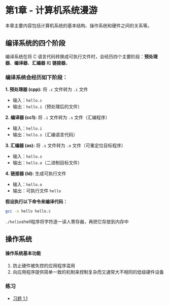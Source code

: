 # 第1章 - 计算机系统漫游

本章主要内容包括计算机系统的基本结构、操作系统和硬件之间的关系等。

## 编译系统的四个阶段

编译系统在将 C 语言代码转换成可执行文件时，会经历四个主要阶段：**预处理器**、**编译器**、**汇编器** 和 **链接器**。

### 编译系统会经历如下阶段：
**1. 预处理器 (cpp):** 将 `.c` 文件转为 `.i` 文件  
* 输入：`hello.c`  
* 输出：`hello.i`（预处理后的文件）

**2. 编译器 (cc1):** 将 `.i` 文件转为 `.s` 文件（汇编程序）  
* 输入：`hello.i`  
* 输出：`hello.s`（汇编语言代码）

**3.  汇编器 (as):** 将 `.s` 文件转为 `.o` 文件（可重定位目标程序）  
* 输入：`hello.s`  
* 输出：`hello.o`（二进制目标文件）

**4.  链接器 (ld):** 生成可执行文件  
* 输入：`hello.o`  
* 输出：可执行文件 `hello`

**假设执行以下命令来编译代码：**

```bash
gcc -o hello hello.c
```
`./hel1o`shell程序将字符逐一读人寄存器，再把它存放到内存中
## 操作系统
#### 操作系统基本功能

1. 防止硬件被失控的应用程序滥用
2. 向应用程序提供简单一致的机制来控制复杂而又通常大不相同的低级硬件设备
### 练习
- [习题 1.1](../exercises/chapter1/chapter1.c)
